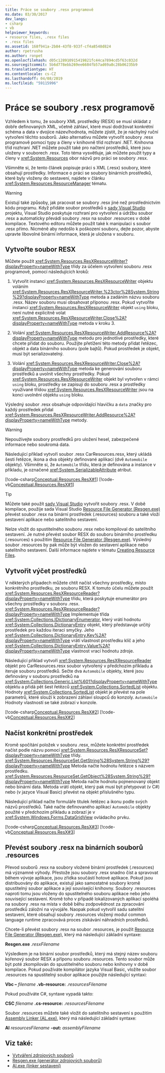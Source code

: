 ```yaml
---
title: Práce se soubory .resx programově
ms.date: 03/30/2017
dev_langs:
- csharp
- vb
helpviewer_keywords:
- resource files, .resx files
- .resx files
ms.assetid: 168f941a-2b84-43f8-933f-cf4a8548d824
author: rpetrusha
ms.author: ronpet
ms.openlocfilehash: d05c128910915419821fc44ca7894cd5f63c032d
ms.sourcegitcommit: 5b6d778ebb269ee6684fb57ad69a8c28b06235b9
ms.translationtype: HT
ms.contentlocale: cs-CZ
ms.lasthandoff: 04/08/2019
ms.locfileid: "59115996"
---
```

# <a name="working-with-resx-files-programmatically"></a>Práce se soubory .resx programově
Vzhledem k tomu, že soubory XML prostředky (RESX) se musí skládat z dobře definovaných XML, včetně záhlaví, které musí dodržovat konkrétní schéma a data v dvojice název/hodnota, můžete zjistit, že je náchylný ruční vytvoření těchto souborů. Jako alternativu můžete vytvořit soubory .resx programově pomocí typy a členy v knihovně tříd rozhraní .NET. Knihovna tříd rozhraní .NET můžete použít také pro načtení prostředků, které jsou uloženy v souborech .resx. Toto téma vysvětluje, jak můžete použít typy a členy v <xref:System.Resources> obor názvů pro práci se soubory .resx.

 Všimněte si, že tento článek popisuje práci s XML (.resx) soubory, které obsahují prostředky. Informace o práci se soubory binárních prostředků, které byly vloženy do sestavení, najdete v článku <xref:System.Resources.ResourceManager> tématu.

> [!WARNING]
> Existují také způsoby, jak pracovat se soubory .resx jiné než prostřednictvím kódu programu. Když přidáte soubor prostředků s [sady Visual Studio](https://visualstudio.microsoft.com/downloads/?utm_medium=microsoft&utm_source=docs.microsoft.com&utm_campaign=inline+link&utm_content=download+vs2017) projektu, Visual Studio poskytuje rozhraní pro vytvoření a údržbu soubor .resx a automaticky převádí soubory .resx na soubor .resources v době kompilace. Textového editoru můžete použít také k manipulaci s soubor .resx přímo. Nicméně aby nedošlo k poškození souboru, dejte pozor, abyste upravte libovolné binární informace, která je uložena v souboru.

## <a name="create-a-resx-file"></a>Vytvořte soubor RESX

Můžete použít <xref:System.Resources.ResXResourceWriter?displayProperty=nameWithType> třídy za účelem vytvoření souboru .resx programově, pomocí následujících kroků:

1.  Vytvořit instanci <xref:System.Resources.ResXResourceWriter> objektu voláním <xref:System.Resources.ResXResourceWriter.%23ctor%28System.String%29?displayProperty=nameWithType> metoda a zadáním názvu souboru .resx. Název souboru musí obsahovat příponou .resx. Pokud vytvoříte instanci <xref:System.Resources.ResXResourceWriter> objekt `using` bloku, není nutné explicitně volat <xref:System.Resources.ResXResourceWriter.Close%2A?displayProperty=nameWithType> metoda v kroku 3.

2.  Volání <xref:System.Resources.ResXResourceWriter.AddResource%2A?displayProperty=nameWithType> metodu pro jednotlivé prostředky, které chcete přidat do souboru. Použijte přetížení této metody přidat řetězec, objekt a data binárního souboru (pole bajtů). Pokud prostředek je objekt, musí být serializovatelný.

3.  Volání <xref:System.Resources.ResXResourceWriter.Close%2A?displayProperty=nameWithType> metoda ke generování souboru prostředků a uvolnit všechny prostředky. Pokud <xref:System.Resources.ResXResourceWriter> objekt byl vytvořen v rámci `using` bloku, prostředky se zapisují do souboru .resx a prostředky využívané třídou <xref:System.Resources.ResXResourceWriter> jsou na konci uvolnění objektu `using` bloku.

Výsledný soubor .resx obsahuje odpovídající hlavičku a `data` značky pro každý prostředek přidal <xref:System.Resources.ResXResourceWriter.AddResource%2A?displayProperty=nameWithType> metody.

> [!WARNING]
> Nepoužívejte soubory prostředků pro uložení hesel, zabezpečené informace nebo soukromá data.

Následující příklad vytvoří soubor .resx CarResources.resx, který ukládá šesti řetězce, ikona a dva objekty definované aplikací (dvě `Automobile` objekty). Všimněte si, že `Automobile` třídu, která je definována a instance v příkladu, je označené <xref:System.SerializableAttribute> atribut.

[!code-csharp[Conceptual.Resources.ResX#1](../../../samples/snippets/csharp/VS_Snippets_CLR/conceptual.resources.resx/cs/create1.cs#1)]
[!code-vb[Conceptual.Resources.ResX#1](../../../samples/snippets/visualbasic/VS_Snippets_CLR/conceptual.resources.resx/vb/create1.vb#1)]

> [!TIP]
> Můžete také použít [sady Visual Studio](https://visualstudio.microsoft.com/downloads/?utm_medium=microsoft&utm_source=docs.microsoft.com&utm_campaign=inline+link&utm_content=download+vs2017) vytvořit soubory .resx. V době kompilace, použije sada Visual Studio [Resource File Generator (Resgen.exe)](../../../docs/framework/tools/resgen-exe-resource-file-generator.md) převést soubor .resx na binární prostředek (.resources) souboru a také vloží sestavení aplikace nebo satelitního sestavení.

Nelze vložit do spustitelného souboru .resx nebo kompiloval do satelitního sestavení. Je nutné převést soubor RESX do souboru binárního prostředku (.resources) s použitím [Resource File Generator (Resgen.exe)](../../../docs/framework/tools/resgen-exe-resource-file-generator.md). Výsledný soubor .resources by pak může být vložen do sestavení aplikace nebo satelitního sestavení. Další informace najdete v tématu [Creating Resource Files](../../../docs/framework/resources/creating-resource-files-for-desktop-apps.md).

## <a name="enumerate-resources"></a>Vytvořit výčet prostředků
 V některých případech můžete chtít načíst všechny prostředky, místo konkrétního prostředku, ze souboru RESX. K tomuto účelu můžete použít <xref:System.Resources.ResXResourceReader?displayProperty=nameWithType> třídu, která poskytuje enumerátor pro všechny prostředky v souboru .resx. <xref:System.Resources.ResXResourceReader?displayProperty=nameWithType> Implementuje třída <xref:System.Collections.IDictionaryEnumerator>, který vrátí hodnotu <xref:System.Collections.DictionaryEntry> objekt, který představuje určitý prostředek pro každou iteraci smyčky. Jeho <xref:System.Collections.DictionaryEntry.Key%2A?displayProperty=nameWithType> vrátí vlastnost prostředku klíč a jeho <xref:System.Collections.DictionaryEntry.Value%2A?displayProperty=nameWithType> vlastnost vrací hodnotu zdroje.

 Následující příklad vytvoří <xref:System.Resources.ResXResourceReader> objekt pro CarResources.resx soubor vytvořený v předchozím příkladu a iteruje souboru prostředků. Sečte dva `Automobile` objekty, které jsou definovány v souboru prostředků na <xref:System.Collections.Generic.List%601?displayProperty=nameWithType> objektu a přidá pět šest řetězců <xref:System.Collections.SortedList> objektu. Hodnoty <xref:System.Collections.SortedList> objekt je převést na pole parametrů, které slouží k zobrazení záhlaví sloupců do konzoly. `Automobile` Hodnoty vlastností se také zobrazí v konzole.

 [!code-csharp[Conceptual.Resources.ResX#2](../../../samples/snippets/csharp/VS_Snippets_CLR/conceptual.resources.resx/cs/enumerate1.cs#2)]
 [!code-vb[Conceptual.Resources.ResX#2](../../../samples/snippets/visualbasic/VS_Snippets_CLR/conceptual.resources.resx/vb/enumerate1.vb#2)]

## <a name="retrieve-a-specific-resource"></a>Načíst konkrétní prostředek
 Kromě spočítání položek v souboru .resx, můžete konkrétní prostředek načíst podle názvu pomocí <xref:System.Resources.ResXResourceSet?displayProperty=nameWithType> třídy. <xref:System.Resources.ResourceSet.GetString%28System.String%29?displayProperty=nameWithType> Metoda načte hodnotu řetězce s názvem prostředku. <xref:System.Resources.ResourceSet.GetObject%28System.String%29?displayProperty=nameWithType> Metoda načte hodnotu pojmenovaný objekt nebo binární data. Metoda vrátí objekt, který pak musí být přetypovat (v C#) nebo (v jazyce Visual Basic) převést na objekt příslušného typu.

 Následující příklad načte formuláře titulek řetězec a ikonu podle svých názvů prostředků. Také načte definovaného aplikací `Automobile` objekty použité v předchozím příkladu a zobrazí je v <xref:System.Windows.Forms.DataGridView> ovládacího prvku.

 [!code-csharp[Conceptual.Resources.ResX#3](../../../samples/snippets/csharp/VS_Snippets_CLR/conceptual.resources.resx/cs/retrieve1.cs#3)]
 [!code-vb[Conceptual.Resources.ResX#3](../../../samples/snippets/visualbasic/VS_Snippets_CLR/conceptual.resources.resx/vb/retrieve1.vb#3)]

## <a name="convert-resx-files-to-binary-resources-files"></a>Převést soubory .resx na binárních souborů .resources
 Převod souborů .resx na soubory vložené binární prostředek (.resources) má významné výhody. Přestože jsou soubory .resx snadno číst a spravovat během vývoje aplikace, jsou zřídka součástí hotové aplikace. Pokud jsou distribuovány do aplikace, existují jako samostatné soubory kromě spustitelný soubor aplikace a její související knihovny. Soubory .resources naproti tomu jsou vloženy do spustitelného souboru aplikace nebo jeho související sestavení. Kromě toho v případě lokalizovaných aplikací spoléhá na soubory .resx na místa v době běhu zodpovědnost za zpracování prostředků záložní na vývojáře. Naopak pokud vytvořil sadu satelitní sestavení, které obsahují soubory .resources vložený modul common language runtime zpracovává proces získávání náhradních prostředků.

 Chcete-li převést soubory .resx na soubor .resources, je použít [Resource File Generator (Resgen.exe)](../../../docs/framework/tools/resgen-exe-resource-file-generator.md), který má následující základní syntaxe:

 **Resgen.exe** *.resxFilename*

 Výsledkem je na binární soubor prostředků, který má stejný název souboru kořenový soubor RESX a příponu souboru .resources. Tento soubor může být poté zkompilován do spustitelného souboru nebo knihovny v době kompilace. Pokud používáte kompilátor jazyka Visual Basic, vložíte soubor .resources na spustitelný soubor aplikace použijte následující syntaxi:

 **Vbc –** *filename* **.vb-resource:** *.resourcesFilename*

 Pokud používáte C#, syntaxe vypadá takto:

 **CSC** *filename* **.cs-resource:** *.resourcesFilename*

 Soubor .resources můžete také vložit do satelitního sestavení s použitím [Assembly Linker (AL.exe)](../../../docs/framework/tools/al-exe-assembly-linker.md), který má následující základní syntaxe:

 **Al** *resourcesFilename* **-out:** *assemblyFilename*

## <a name="see-also"></a>Viz také:

- [Vytváření zdrojových souborů](../../../docs/framework/resources/creating-resource-files-for-desktop-apps.md)
- [Resgen.exe (generátor zdrojových souborů)](../../../docs/framework/tools/resgen-exe-resource-file-generator.md)
- [Al.exe (linker sestavení)](../../../docs/framework/tools/al-exe-assembly-linker.md)
